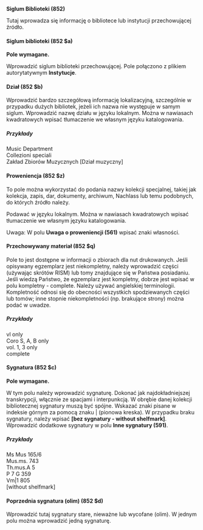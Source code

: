 **Siglum Biblioteki (852)**  

Tutaj wprowadza się informację o bibliotece lub instytucji przechowującej źródło.

#### Siglum biblioteki (852 $a)
**Pole wymagane.**

Wprowadzić siglum biblioteki przechowującej. Pole połączono z plikiem autorytatywnym **Instytucje**.

#### Dział (852 $b)
Wprowadzić bardzo szczegółową informację lokalizacyjną, szczególnie w przypadku dużych bibliotek, jeżeli ich nazwa nie występuje w samym siglum. Wprowadzić nazwę działu w języku lokalnym. Można w nawiasach kwadratowych wpisać tłumaczenie we własnym języku katalogowania.


##### Przykłady  
Music Department  
Collezioni speciali  
Zakład Zbiorów Muzycznych [Dział muzyczny]

#### Proweniencja (852 $z)
To pole można wykorzystać do podania nazwy kolekcji specjalnej, takiej jak kolekcja, zapis, dar, dokumenty, archiwum, Nachlass lub temu podobnych, do których źródło należy.

Podawać w języku lokalnym. Można w nawiasach kwadratowych wpisać tłumaczenie we własnym języku katalogowania.

Uwaga: W polu **Uwaga o proweniencji (561)** wpisać znaki własności.

#### Przechowywany materiał (852 $q)
Pole to jest dostępne w informacji o zbiorach dla nut drukowanych. Jeśli opisywany egzemplarz jest niekompletny, należy wprowadzić części (używając skrótów RISM) lub tomy znajdujące się w Państwa posiadaniu. Jeśli wiedzą Państwo, że egzemplarz jest kompletny, dobrze jest wpisać w polu kompletny - complete. Należy używać angielskiej terminologii. Kompletność odnosi się do obecności wszystkich spodziewanych części lub tomów; inne stopnie niekompletności (np. brakujące strony) można podać w uwadze.

##### Przykłady  
vl only  
Coro S, A, B only  
vol. 1, 3 only  
complete

#### Sygnatura (852 $c)
**Pole wymagane.**

W tym polu należy wprowadzić sygnaturę. Dokonać jak najdokładniejszej transkrypcji, włącznie ze spacjami i interpunkcją. W obrębie danej kolekcji bibliotecznej sygnatury muszą być spójne. Wskazać znaki pisane w indeksie górnym za pomocą znaku | (pionowa kreska). W przypadku braku sygnatury, należy wpisać **[bez sygnatury - without shelfmark]**. Wprowadzić dodatkowe sygnatury w polu **Inne sygnatury (591)**.

##### Przykłady  
Ms Mus 165/6  
Mus.ms. 743  
Th.mus.A 5  
P 7 G 359  
Vm|1 805  
[without shelfmark]

#### Poprzednia sygnatura (olim) (852 $d) 
Wprowadzić tutaj sygnatury stare, nieważne lub wycofane (olim). W jednym polu można wprowadzić jedną sygnaturę.
